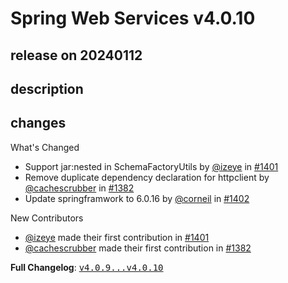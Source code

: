 # Spring Web Services v4.0.10

## release on 20240112

## description

## changes

What's Changed

* Support jar:nested in SchemaFactoryUtils by <a class="user-mention notranslate" data-hovercard-type="user" data-hovercard-url="/users/izeye/hovercard" data-octo-click="hovercard-link-click" data-octo-dimensions="link_type:self" href="https://github.com/izeye">@izeye</a> in <a class="issue-link js-issue-link" data-error-text="Failed to load title" data-id="2050846146" data-permission-text="Title is private" data-url="https://github.com/spring-projects/spring-ws/issues/1401" data-hovercard-type="pull_request" data-hovercard-url="/spring-projects/spring-ws/pull/1401/hovercard" href="https://github.com/spring-projects/spring-ws/pull/1401">#1401</a>
* Remove duplicate dependency declaration for httpclient by <a class="user-mention notranslate" data-hovercard-type="user" data-hovercard-url="/users/cachescrubber/hovercard" data-octo-click="hovercard-link-click" data-octo-dimensions="link_type:self" href="https://github.com/cachescrubber">@cachescrubber</a> in <a class="issue-link js-issue-link" data-error-text="Failed to load title" data-id="1904370733" data-permission-text="Title is private" data-url="https://github.com/spring-projects/spring-ws/issues/1382" data-hovercard-type="pull_request" data-hovercard-url="/spring-projects/spring-ws/pull/1382/hovercard" href="https://github.com/spring-projects/spring-ws/pull/1382">#1382</a>
* Update springframwork to 6.0.16 by <a class="user-mention notranslate" data-hovercard-type="user" data-hovercard-url="/users/corneil/hovercard" data-octo-click="hovercard-link-click" data-octo-dimensions="link_type:self" href="https://github.com/corneil">@corneil</a> in <a class="issue-link js-issue-link" data-error-text="Failed to load title" data-id="2078545371" data-permission-text="Title is private" data-url="https://github.com/spring-projects/spring-ws/issues/1402" data-hovercard-type="pull_request" data-hovercard-url="/spring-projects/spring-ws/pull/1402/hovercard" href="https://github.com/spring-projects/spring-ws/pull/1402">#1402</a>

New Contributors

* <a class="user-mention notranslate" data-hovercard-type="user" data-hovercard-url="/users/izeye/hovercard" data-octo-click="hovercard-link-click" data-octo-dimensions="link_type:self" href="https://github.com/izeye">@izeye</a> made their first contribution in <a class="issue-link js-issue-link" data-error-text="Failed to load title" data-id="2050846146" data-permission-text="Title is private" data-url="https://github.com/spring-projects/spring-ws/issues/1401" data-hovercard-type="pull_request" data-hovercard-url="/spring-projects/spring-ws/pull/1401/hovercard" href="https://github.com/spring-projects/spring-ws/pull/1401">#1401</a>
* <a class="user-mention notranslate" data-hovercard-type="user" data-hovercard-url="/users/cachescrubber/hovercard" data-octo-click="hovercard-link-click" data-octo-dimensions="link_type:self" href="https://github.com/cachescrubber">@cachescrubber</a> made their first contribution in <a class="issue-link js-issue-link" data-error-text="Failed to load title" data-id="1904370733" data-permission-text="Title is private" data-url="https://github.com/spring-projects/spring-ws/issues/1382" data-hovercard-type="pull_request" data-hovercard-url="/spring-projects/spring-ws/pull/1382/hovercard" href="https://github.com/spring-projects/spring-ws/pull/1382">#1382</a>

<strong>Full Changelog</strong>: <a class="commit-link" href="https://github.com/spring-projects/spring-ws/compare/v4.0.9...v4.0.10"><tt>v4.0.9...v4.0.10</tt></a>

